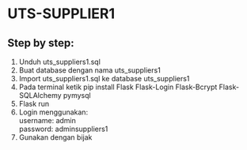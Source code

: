 ﻿# UTS-SUPPLIER1

## Step by step: <br>
1. Unduh uts_suppliers1.sql <br>
2. Buat database dengan nama uts_suppliers1 <br>
3. Import uts_suppliers1.sql ke database uts_suppliers1 <br>
4. Pada terminal ketik pip install Flask Flask-Login Flask-Bcrypt Flask-SQLAlchemy pymysql <br>
5. Flask run <br>
6. Login menggunakan: <br>
username: admin <br>
password: adminsuppliers1 <br>
7. Gunakan dengan bijak
